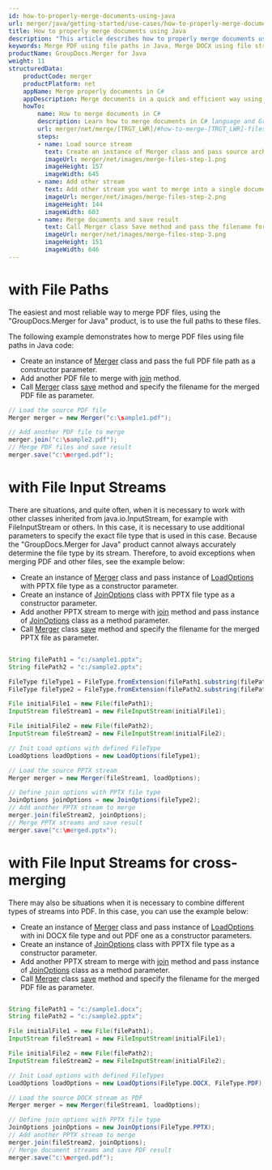 ```yaml
---
id: how-to-properly-merge-documents-using-java
url: merger/java/getting-started/use-cases/how-to-properly-merge-documents-using-java
title: How to properly merge documents using Java
description: "This article describes how to properly merge documents using GroupDocs.Merger for Java product."
keywords: Merge PDF using file paths in Java, Merge DOCX using file streams in Java, Merge PPTX using memory streams in Java
productName: GroupDocs.Merger for Java
weight: 11
structuredData:
    productCode: merger
    productPlatform: net
    appName: Merge properly documents in C#
    appDescription: Merge documents in a quick and efficient way using C# language and GroupDocs.Merger for .NET API, without the use of any third-party software like Microsoft or Open Office.
    howTo:
        name: How to merge documents in C# 
        description: Learn how to merge documents in C# language and GroupDocs.Merger for .NET API, without the use of any third-party software like Microsoft or Open Office.
        url: merger/net/merge/[TRGT_LWR]/#how-to-merge-[TRGT_LWR]-files-in-c
        steps:
        - name: Load source stream 
          text: Create an instance of Merger class and pass source archive file path as a constructor parameter. You may specify absolute or relative file path as per your requirements. 
          imageUrl: merger/net/images/merge-files-step-1.png
          imageHeight: 157
          imageWidth: 645
        - name: Add other stream
          text: Add other stream you want to merge into a single document with Join method of Merger class.
          imageUrl: merger/net/images/merge-files-step-2.png
          imageHeight: 144
          imageWidth: 603
        - name: Merge documents and save result 
          text: Call Merger class Save method and pass the filename for the resultant archive file as parameter.
          imageUrl: merger/net/images/merge-files-step-3.png
          imageHeight: 151
          imageWidth: 646
---
```

# with File Paths

The easiest and most reliable way to merge PDF files, using the "GroupDocs.Merger for Java" product, is to use the full paths to these files.

The following example demonstrates how to merge PDF files using file paths in Java code:

* Create an instance of [Merger](https://reference.groupdocs.com/merger/java/com.groupdocs.merger/merger/#Merger-java.lang.String-) class and pass the full PDF file path as a constructor parameter.
* Add another PDF file to merge with [join](https://reference.groupdocs.com/merger/java/com.groupdocs.merger/merger/#join-java.lang.String-) method.
* Call [Merger](https://reference.groupdocs.com/merger/java/com.groupdocs.merger/merger/) class [save](https://reference.groupdocs.com/merger/java/com.groupdocs.merger/merger/#save-java.lang.String-) method and specify the filename for the merged PDF file as parameter.

```java
// Load the source PDF file
Merger merger = new Merger("c:\sample1.pdf");

// Add another PDF file to merge
merger.join("c:\sample2.pdf");
// Merge PDF files and save result
merger.save("c:\merged.pdf");

```


# with File Input Streams

There are situations, and quite often, when it is necessary to work with other classes inherited from java.io.InputStream, for example with FileInputStream or others. In this case, it is necessary to use additional parameters to specify the exact file type that is used in this case. Because the "GroupDocs.Merger for Java" product cannot always accurately determine the file type by its stream. Therefore, to avoid exceptions when merging PDF and other files, see the example below:

* Create an instance of [Merger](https://reference.groupdocs.com/merger/java/com.groupdocs.merger/merger/#Merger-java.io.InputStream-com.groupdocs.merger.domain.options.interfaces.ILoadOptions-) class and pass instance of [LoadOptions](https://reference.groupdocs.com/merger/java/com.groupdocs.merger.domain.options/loadoptions/) with PPTX file type as a constructor parameter.
* Create an instance of [JoinOptions](https://reference.groupdocs.com/merger/java/com.groupdocs.merger.domain.options/joinoptions/) class with PPTX file type as a constructor parameter.
* Add another PPTX stream to merge with [join](https://reference.groupdocs.com/merger/java/com.groupdocs.merger/merger/#join-java.io.InputStream-com.groupdocs.merger.domain.options.interfaces.IJoinOptions-) method and pass instance of [JoinOptions](https://reference.groupdocs.com/merger/java/com.groupdocs.merger.domain.options/joinoptions/) class as a method parameter.
* Call [Merger](https://reference.groupdocs.com/merger/java/com.groupdocs.merger/merger/) class [save](https://reference.groupdocs.com/merger/java/com.groupdocs.merger/merger/#save-java.lang.String-) method and specify the filename for the merged PPTX file as parameter.

```java

String filePath1 = "c:/sample1.pptx";
String filePath2 = "c:/sample2.pptx";

FileType fileType1 = FileType.fromExtension(filePath1.substring(filePath1.lastIndexOf('.')));
FileType fileType2 = FileType.fromExtension(filePath2.substring(filePath2.lastIndexOf('.')));

File initialFile1 = new File(filePath1);
InputStream fileStream1 = new FileInputStream(initialFile1);

File initialFile2 = new File(filePath2);
InputStream fileStream2 = new FileInputStream(initialFile2);

// Init Load options with defined FileType
LoadOptions loadOptions = new LoadOptions(fileType1);

// Load the source PPTX stream
Merger merger = new Merger(fileStream1, loadOptions);

// Define join options with PPTX file type
JoinOptions joinOptions = new JoinOptions(fileType2);
// Add another PPTX stream to merge
merger.join(fileStream2, joinOptions);
// Merge PPTX streams and save result
merger.save("c:\merged.pptx");

```

# with File Input Streams for cross-merging

There may also be situations when it is necessary to combine different types of streams into PDF. In this case, you can use the example below:

* Create an instance of [Merger](https://reference.groupdocs.com/merger/java/com.groupdocs.merger/merger/#Merger-java.io.InputStream-com.groupdocs.merger.domain.options.interfaces.ILoadOptions-) class and pass instance of [LoadOptions](https://reference.groupdocs.com/merger/java/com.groupdocs.merger.domain.options/loadoptions/) with ini DOCX file type and out PDF one as a constructor parameters.
* Create an instance of [JoinOptions](https://reference.groupdocs.com/merger/java/com.groupdocs.merger.domain.options/joinoptions/) class with PPTX file type as a constructor parameter.
* Add another PPTX stream to merge with [join](https://reference.groupdocs.com/merger/java/com.groupdocs.merger/merger/#join-java.io.InputStream-com.groupdocs.merger.domain.options.interfaces.IJoinOptions-) method and pass instance of [JoinOptions](https://reference.groupdocs.com/merger/java/com.groupdocs.merger.domain.options/joinoptions/) class as a method parameter.
* Call [Merger](https://reference.groupdocs.com/merger/java/com.groupdocs.merger/merger/) class [save](https://reference.groupdocs.com/merger/java/com.groupdocs.merger/merger/#save-java.lang.String-) method and specify the filename for the merged PDF file as parameter.

```java

String filePath1 = "c:/sample1.docx";
String filePath2 = "c:/sample2.pptx";

File initialFile1 = new File(filePath1);
InputStream fileStream1 = new FileInputStream(initialFile1);

File initialFile2 = new File(filePath2);
InputStream fileStream2 = new FileInputStream(initialFile2);

// Init Load options with defined FileTypes
LoadOptions loadOptions = new LoadOptions(FileType.DOCX, FileType.PDF);

// Load the source DOCX stream as PDF
Merger merger = new Merger(fileStream1, loadOptions);

// Define join options with PPTX file type
JoinOptions joinOptions = new JoinOptions(FileType.PPTX);
// Add another PPTX stream to merge
merger.join(fileStream2, joinOptions);
// Merge document streams and save PDF result
merger.save("c:\merged.pdf");

```
